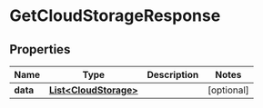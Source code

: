 

# GetCloudStorageResponse


## Properties

| Name | Type | Description | Notes |
|------------ | ------------- | ------------- | -------------|
|**data** | [**List&lt;CloudStorage&gt;**](CloudStorage.md) |  |  [optional] |



